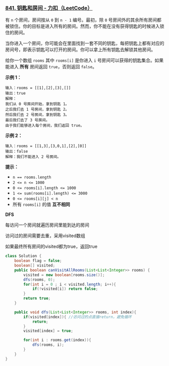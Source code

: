 ### [841. 钥匙和房间 - 力扣（LeetCode）](https://leetcode.cn/problems/keys-and-rooms/description/)

有 `n` 个房间，房间按从 `0` 到 `n - 1` 编号。最初，除 `0` 号房间外的其余所有房间都被锁住。你的目标是进入所有的房间。然而，你不能在没有获得钥匙的时候进入锁住的房间。

当你进入一个房间，你可能会在里面找到一套不同的钥匙，每把钥匙上都有对应的房间号，即表示钥匙可以打开的房间。你可以拿上所有钥匙去解锁其他房间。

给你一个数组 `rooms` 其中 `rooms[i]` 是你进入 `i` 号房间可以获得的钥匙集合。如果能进入 **所有** 房间返回 `true`，否则返回 `false`。



**示例 1：**

```
输入：rooms = [[1],[2],[3],[]]
输出：true
解释：
我们从 0 号房间开始，拿到钥匙 1。
之后我们去 1 号房间，拿到钥匙 2。
然后我们去 2 号房间，拿到钥匙 3。
最后我们去了 3 号房间。
由于我们能够进入每个房间，我们返回 true。
```

**示例 2：**

```
输入：rooms = [[1,3],[3,0,1],[2],[0]]
输出：false
解释：我们不能进入 2 号房间。
```

 

**提示：**

- `n == rooms.length`
- `2 <= n <= 1000`
- `0 <= rooms[i].length <= 1000`
- `1 <= sum(rooms[i].length) <= 3000`
- `0 <= rooms[i][j] < n`
- 所有 `rooms[i]` 的值 **互不相同**





**DFS**

每访问一个房间就遍历房间里能到达的房间

访问过的房间需要去重，采用visited数组

如果最终所有房间的visited都为true，返回true

```java
class Solution {
    boolean flag = false;
    boolean[] visited;
    public boolean canVisitAllRooms(List<List<Integer>> rooms) {
        visited = new boolean[rooms.size()];
        dfs(rooms, 0);
        for(int i = 0 ; i < visited.length; i++){
            if(!visited[i]) return false;
        }
        return true;
    }

    public void dfs(List<List<Integer>> rooms, int index){
        if(visited[index]){ //访问过的点直接return，避免循环
            return;
        }
        visited[index] = true;

        for(int i : rooms.get(index)){
            dfs(rooms, i);
        }
    }
}
```

